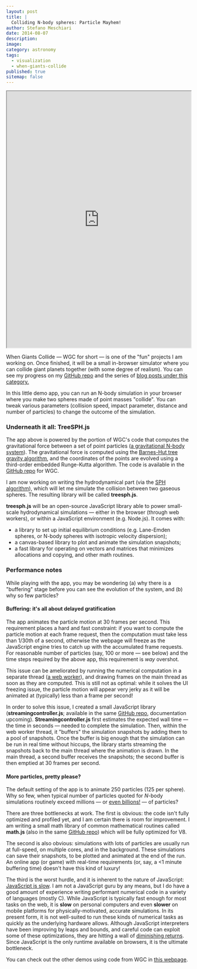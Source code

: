 ```yaml
---
layout: post
title: |
  Colliding N-body spheres: Particle Mayhem!
author: Stefano Meschiari
date: 2014-08-07
description:
image:
category: astronomy
tags:
  - visualization
  - when-giants-collide
published: true
sitemap: false
---
```

<iframe id="iframe-nbody" class="embed" style="min-width: 100%" src="http://www.stefanom.org/wgc/test_nbody.html?hide=true" width="300" height="700" scrolling="no"></iframe>

When Giants Collide — WGC for short — is one of the "fun" projects I am working on. Once finished, it will be a small in-browser simulator where you can collide giant planets together (with some degree of realism). You can see my progress on my <a href="https://github.com/stefano-meschiari/WhenGiantsCollide">GitHub repo</a> and the series of <a href="http://www.stefanom.org/category/when-giants-collide/" target="_blank">blog posts under this category.</a>

In this little demo app, you can run an N-body simulation in your browser where you make two spheres made of point masses "collide". You can tweak various parameters (collision speed,  impact parameter, distance and number of particles) to change the outcome of the simulation.

<h3>Underneath it all: TreeSPH.js</h3>
The app above is powered by the portion of WGC's code that computes the gravitational force between a set of point particles (<a href="http://www.scholarpedia.org/article/N-body_simulations_(gravitational)" target="_blank">a gravitational N-body system</a>). The gravitational force is computed using the <a title="An interactive Barnes-Hut tree" href="http://www.stefanom.org/bh-tree/" target="_blank">Barnes-Hut tree gravity algorithm</a>, and the coordinates of the points are evolved using a third-order embedded Runge-Kutta algorithm. The code is available in the <a href="https://github.com/stefano-meschiari/WhenGiantsCollide" target="_blank">GitHub repo</a> for WGC.

I am now working on writing the hydrodynamical part (via the <a href="http://en.wikipedia.org/wiki/Smoothed-particle_hydrodynamics" target="_blank">SPH algorithm</a>), which will let me simulate the collision between two gaseous spheres. The resulting library will be called <strong>treesph.js</strong>.

<strong>treesph.js </strong>will be an open-source JavaScript library able to power small-scale hydrodynamical simulations — either in the browser (through web workers), or within a JavaScript environment (e.g. Node.js). It comes with:

- a library to set up initial equilibrium conditions (e.g. Lane-Emden spheres, or N-body spheres with isotropic velocity dispersion);
- a canvas-based library to plot and animate the simulation snapshots;
- a fast library for operating on vectors and matrices that minimizes allocations and copying, and other math routines.

<h3>Performance notes</h3>
While playing with the app, you may be wondering (a) why there is a "buffering" stage before you can see the evolution of the system, and (b) why so few particles?
<h4>Buffering: it's all about delayed gratification</h4>
The app animates the particle motion at 30 frames per second. This requirement places a hard and fast constraint: if you want to compute the particle motion at each frame request, then the computation must take less than 1/30th of a second, otherwise the webpage will freeze as the JavaScript engine tries to catch up with the accumulated frame requests. For reasonable number of particles (say, 100 or more — see below) and the time steps required by the above app, this requirement is <em>way </em>overshot.

This issue can be ameliorated by running the numerical computation in a separate thread (<a href="https://developer.mozilla.org/en-US/docs/Web/Guide/Performance/Using_web_workers" target="_blank">a web worker</a>), and drawing frames on the main thread as soon as they are computed. This is still not as optimal: while it solves the UI freezing issue, the particle motion will appear very jerky as it will be animated at (typically) less than a frame per second!

In order to solve this issue, I created a small JavaScript library (<strong>streamingcontroller.js</strong>; available in the same <a href="https://github.com/stefano-meschiari/WhenGiantsCollide" target="_blank">GitHub repo</a>, documentation upcoming). <strong>Streamingcontroller.js </strong>first estimates the expected wall time — the time in seconds — needed to complete the simulation. Then, within the web worker thread, it "buffers" the simulation snapshots by adding them to a pool of snapshots. Once the buffer is big enough that the simulation can be run in real time without hiccups, the library starts streaming the snapshots back to the main thread where the animation is drawn. In the main thread, a second buffer receives the snapshots; the second buffer is then emptied at 30 frames per second.
<h4>More particles, pretty please?</h4>
The default setting of the app is to animate 250 particles (125 per sphere). Why so few, when typical number of particles quoted for <em>N</em>-body simulations routinely exceed millions — or <a href="http://www.mpa-garching.mpg.de/galform/virgo/millennium/index.shtml" target="_blank">even billions!</a> — of particles?

There are three bottlenecks at work. The first is obvious: the code isn't fully optimized and profiled yet, and I am certain there is room for improvement. I am writing a small math library of common mathematical routines called <strong>math.js </strong>(also in the same <a href="https://github.com/stefano-meschiari/WhenGiantsCollide" target="_blank">GitHub repo</a>) which will be fully optimized for V8.

The second is also obvious: simulations with lots of particles are usually run at full-speed, on multiple cores, and in the background. These simulations can save their snapshots, to be plotted and animated at the end of the run. An online app (or game) with real-time requirements (or, say, a &lt;1 minute buffering time) doesn't have this kind of luxury!

The third is the worst hurdle, and it is inherent to the nature of JavaScript: <a href="http://sealedabstract.com/rants/why-mobile-web-apps-are-slow/" target="_blank">JavaScript is slow</a>. I am not a JavaScript guru by any means, but I do have a good amount of experience writing performant numerical code in a variety of languages (mostly C). While JavaScript is typically fast enough for most tasks on the web, it is<i> </i><strong>slow</strong> on personal computers and even <strong>slower</strong> on mobile platforms for physically-motivated, accurate simulations. In its present form, it is not well-suited to run these kinds of numerical tasks as quickly as the underlying hardware allows. Although JavaScript interpreters have been improving by leaps and bounds, and careful code can exploit some of these optimizations, they are hitting a wall of <a href="http://sealedabstract.com/wp-content/uploads/2013/07/Screen-Shot-2013-07-09-at-3.59.43-PM.png" target="_blank">diminishing returns</a>. Since JavaScript is the only runtime available on browsers, it is the ultimate bottleneck.

You can check out the other demos using code from WGC in <a href="http://www.stefanom.org/wgc" target="_blank">this webpage</a>.
